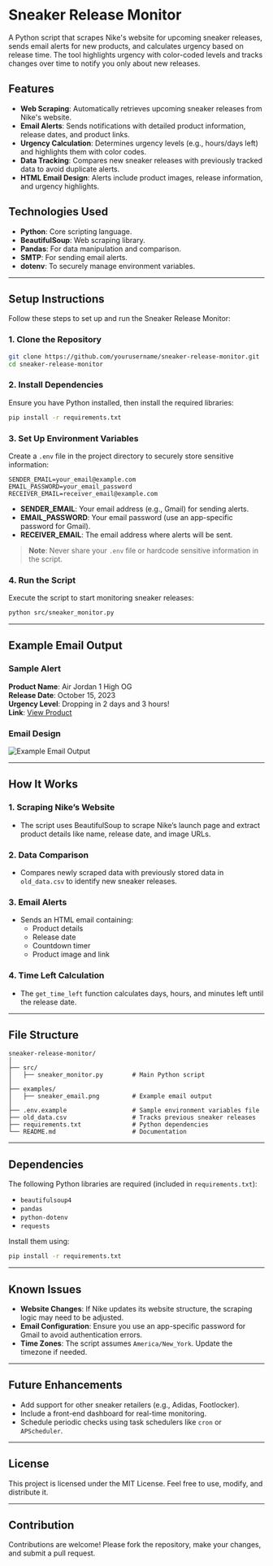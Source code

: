 
# Sneaker Release Monitor

A Python script that scrapes Nike's website for upcoming sneaker releases, sends email alerts for new products, and calculates urgency based on release time. The tool highlights urgency with color-coded levels and tracks changes over time to notify you only about new releases.

## Features

- **Web Scraping**: Automatically retrieves upcoming sneaker releases from Nike's website.
- **Email Alerts**: Sends notifications with detailed product information, release dates, and product links.
- **Urgency Calculation**: Determines urgency levels (e.g., hours/days left) and highlights them with color codes.
- **Data Tracking**: Compares new sneaker releases with previously tracked data to avoid duplicate alerts.
- **HTML Email Design**: Alerts include product images, release information, and urgency highlights.

## Technologies Used

- **Python**: Core scripting language.
- **BeautifulSoup**: Web scraping library.
- **Pandas**: For data manipulation and comparison.
- **SMTP**: For sending email alerts.
- **dotenv**: To securely manage environment variables.

---

## Setup Instructions

Follow these steps to set up and run the Sneaker Release Monitor:

### 1. Clone the Repository
```bash
git clone https://github.com/yourusername/sneaker-release-monitor.git
cd sneaker-release-monitor
```

### 2. Install Dependencies
Ensure you have Python installed, then install the required libraries:
```bash
pip install -r requirements.txt
```

### 3. Set Up Environment Variables
Create a `.env` file in the project directory to securely store sensitive information:
```plaintext
SENDER_EMAIL=your_email@example.com
EMAIL_PASSWORD=your_email_password
RECEIVER_EMAIL=receiver_email@example.com
```

- **SENDER_EMAIL**: Your email address (e.g., Gmail) for sending alerts.
- **EMAIL_PASSWORD**: Your email password (use an app-specific password for Gmail).
- **RECEIVER_EMAIL**: The email address where alerts will be sent.

> **Note**: Never share your `.env` file or hardcode sensitive information in the script.

### 4. Run the Script
Execute the script to start monitoring sneaker releases:
```bash
python src/sneaker_monitor.py
```

---

## Example Email Output

### Sample Alert
**Product Name**: Air Jordan 1 High OG  
**Release Date**: October 15, 2023  
**Urgency Level**: Dropping in 2 days and 3 hours!  
**Link**: [View Product](https://www.nike.com)

### Email Design
![Example Email Output](examples/sneaker_email.png)

---

## How It Works

### 1. Scraping Nike’s Website
- The script uses BeautifulSoup to scrape Nike’s launch page and extract product details like name, release date, and image URLs.

### 2. Data Comparison
- Compares newly scraped data with previously stored data in `old_data.csv` to identify new sneaker releases.

### 3. Email Alerts
- Sends an HTML email containing:
  - Product details
  - Release date
  - Countdown timer
  - Product image and link

### 4. Time Left Calculation
- The `get_time_left` function calculates days, hours, and minutes left until the release date.

---

## File Structure

```plaintext
sneaker-release-monitor/
│
├── src/
│   ├── sneaker_monitor.py        # Main Python script
│
├── examples/
│   ├── sneaker_email.png         # Example email output
│
├── .env.example                  # Sample environment variables file
├── old_data.csv                  # Tracks previous sneaker releases
├── requirements.txt              # Python dependencies
└── README.md                     # Documentation
```

---

## Dependencies

The following Python libraries are required (included in `requirements.txt`):
- `beautifulsoup4`
- `pandas`
- `python-dotenv`
- `requests`

Install them using:
```bash
pip install -r requirements.txt
```

---

## Known Issues

- **Website Changes**: If Nike updates its website structure, the scraping logic may need to be adjusted.
- **Email Configuration**: Ensure you use an app-specific password for Gmail to avoid authentication errors.
- **Time Zones**: The script assumes `America/New_York`. Update the timezone if needed.

---

## Future Enhancements

- Add support for other sneaker retailers (e.g., Adidas, Footlocker).
- Include a front-end dashboard for real-time monitoring.
- Schedule periodic checks using task schedulers like `cron` or `APScheduler`.

---

## License

This project is licensed under the MIT License. Feel free to use, modify, and distribute it.

---

## Contribution

Contributions are welcome! Please fork the repository, make your changes, and submit a pull request.
